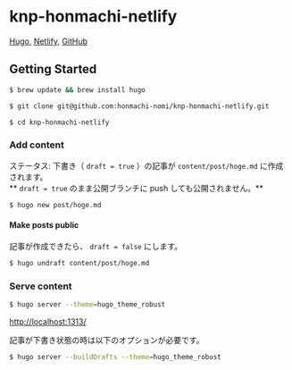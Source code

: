 # knp-honmachi-netlify

[Hugo](https://gohugo.io/), [Netlify](https://www.netlify.com/), [GitHub](https://github.com/)

## Getting Started

```bash
$ brew update && brew install hugo
```

```bash
$ git clone git@github.com:honmachi-nomi/knp-honmachi-netlify.git
```

```bash
$ cd knp-honmachi-netlify
```

### Add content

ステータス: 下書き（ `draft = true` ）の記事が `content/post/hoge.md` に作成されます。  
** `draft = true` のまま公開ブランチに push しても公開されません。**

```bash
$ hugo new post/hoge.md
```

#### Make posts public

記事が作成できたら、 `draft = false` にします。

```bash
$ hugo undraft content/post/hoge.md
```

### Serve content

```bash
$ hugo server --theme=hugo_theme_robust
```

<http://localhost:1313/>

記事が下書き状態の時は以下のオプションが必要です。

```bash
$ hugo server --buildDrafts --theme=hugo_theme_robust
```
